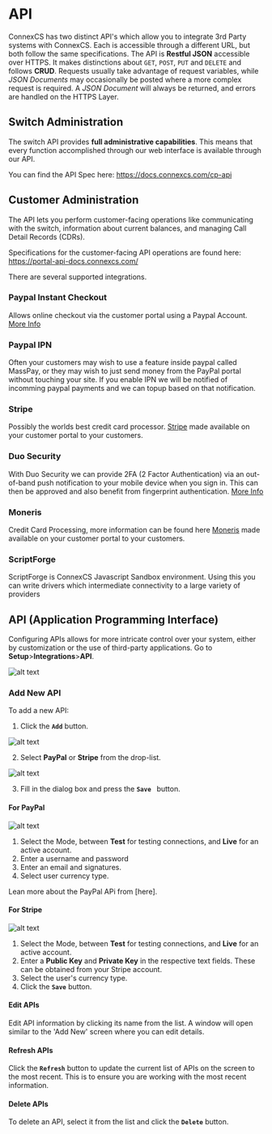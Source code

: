 # API
ConnexCS has two distinct API's which allow you to integrate 3rd Party systems with ConnexCS. Each is accessible through a different URL, but both follow the same specifications. The API is **Restful JSON** accessible over HTTPS. It makes distinctions about `GET`, `POST`, `PUT` and `DELETE` and follows **CRUD**. Requests usually take advantage of request variables, while _JSON Documents_ may occasionally be posted where a more complex request is required. A _JSON Document_ will always be returned, and errors are handled on the HTTPS Layer.

## Switch Administration
The switch API provides **full administrative capabilities**.  This means that every function accomplished through our web interface is available through our API.

You can find the API Spec here: <https://docs.connexcs.com/cp-api>

## Customer Administration
The API lets you perform customer-facing operations like communicating with the switch, information about current balances, and managing Call Detail Records (CDRs).  

Specifications for the customer-facing API operations are found here: <https://portal-api-docs.connexcs.com/>

There are several supported integrations. 

### Paypal Instant Checkout
Allows online checkout via the customer portal using a Paypal Account. [More Info](https://www.paypal.com)

### Paypal IPN
Often your customers may wish to use a feature inside paypal called MassPay, or they may wish to just send money from the PayPal portal without touching your site. If you enable IPN we will be notified of incomming paypal payments and we can topup based on that notification.

### Stripe
Possibly the worlds best credit card processor. [Stripe](https://www.stripe.com) made available on your customer portal to your customers.

### Duo Security
With Duo Security we can provide 2FA (2 Factor Authentication) via an out-of-band push notification to your mobile device when you sign in.
This can then be approved and also benefit from fingerprint authentication. [More Info](https://duo.com/)

### Moneris
Credit Card Processing, more information can be found here [Moneris](https://www.moneris.com/]) made available on your customer portal to your customers.

### ScriptForge
ScriptForge is ConnexCS Javascript Sandbox environment. Using this you can write drivers which intermediate connectivity to a large variety of providers


## API (Application Programming Interface)

Configuring APIs allows for more intricate control over your system, either by customization or the use of third-party applications.  Go to **Setup**>**Integrations**>**API**. 

![alt text][api]

### Add New API

To add a new API:

1. Click the **`Add`** button.

![alt text][paypal-1]

2. Select **PayPal** or **Stripe** from the drop-list.

![alt text][paypal]

3. Fill in the dialog box and press the **`Save `** button.

#### For PayPal

![alt text][stripe]
 
1. Select the Mode, between **Test** for testing connections, and **Live** for an active account.
2. Enter a username and password
3. Enter an email and signatures.
4. Select user currency type.

Lean more about the PayPal APi from [here].

#### For Stripe

![alt text][stripe1]

1. Select the Mode, between **Test** for testing connections, and **Live** for an active account.
2. Enter a **Public Key** and **Private Key** in the respective text fields. These can be obtained from your Stripe account.
3. Select the user's currency type.
4. Click the **`Save`** button.

#### Edit APIs

Edit API information by clicking its name from the list. A window will open similar to the 'Add New' screen where you can edit details.

#### Refresh APIs

Click the **`Refresh`** button to update the current list of APIs on the screen to the most recent. This is to ensure you are working with the most recent information.

#### Delete APIs

To delete an API, select it from the list and click the **`Delete`** button. 

[api]: /setup/img/72.png "API"
[paypal-1]: /setup/img/73.png "Paypal 1"
[paypal]: /setup/img/74.png "Paypal"
[stripe]: /setup/img/75.png "Stripe"
[stripe1]: /setup/img/76.png "Stripe1"
